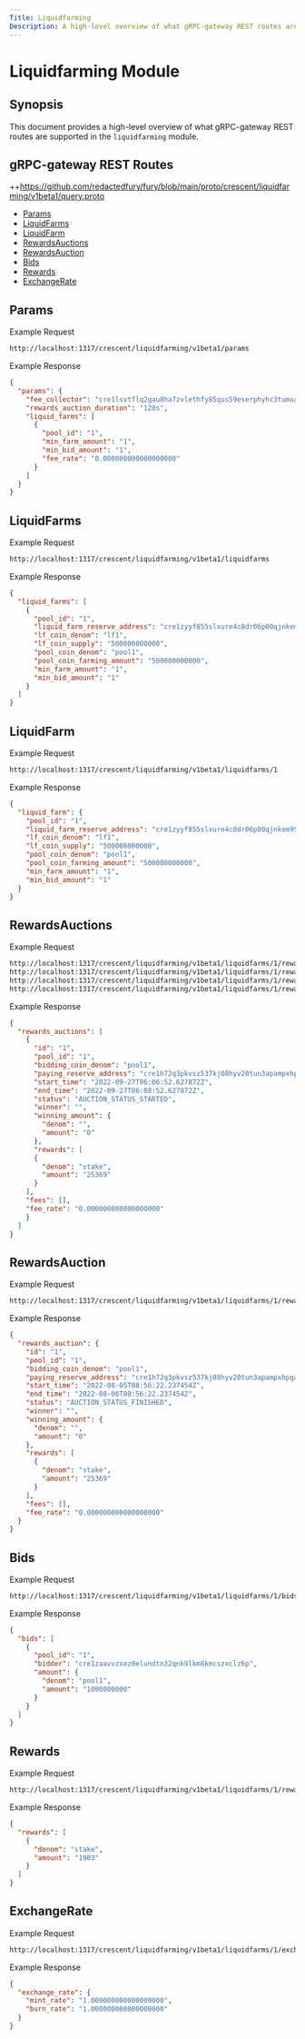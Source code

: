 ```yaml
---
Title: Liquidfarming
Description: A high-level overview of what gRPC-gateway REST routes are supported in the liquidfarming module.
---
```


# Liquidfarming Module

## Synopsis

This document provides a high-level overview of what gRPC-gateway REST routes are supported in the `liquidfarming` module.

## gRPC-gateway REST Routes

<!-- markdown-link-check-disable -->

++https://github.com/redactedfury/fury/blob/main/proto/crescent/liquidfarming/v1beta1/query.proto

- [Params](#Params)
- [LiquidFarms](#Liquidfarms)
- [LiquidFarm](#Liquidfarm)
- [RewardsAuctions](#Rewardsauctions)
- [RewardsAuction](#Rewardsauction)
- [Bids](#Bids)
- [Rewards](#Rewards)
- [ExchangeRate](#ExchangeRate)

## Params

Example Request

<!-- markdown-link-check-disable -->

```bash
http://localhost:1317/crescent/liquidfarming/v1beta1/params
```

Example Response

```json
{
  "params": {
    "fee_collector": "cre1lsvtflq2gau8ha7zvlethfy85qus59eserphyhc3tumua7upx6eqckll2q",
    "rewards_auction_duration": "120s",
    "liquid_farms": [
      {
        "pool_id": "1",
        "min_farm_amount": "1",
        "min_bid_amount": "1",
        "fee_rate": "0.000000000000000000"
      }
    ]
  }
}
```

## LiquidFarms

Example Request

<!-- markdown-link-check-disable -->

```bash
http://localhost:1317/crescent/liquidfarming/v1beta1/liquidfarms
```

Example Response

```json
{
  "liquid_farms": [
    {
      "pool_id": "1",
      "liquid_farm_reserve_address": "cre1zyyf855slxure4c8dr06p00qjnkem95d2lgv8wgvry2rt437x6ts363hdt",
      "lf_coin_denom": "lf1",
      "lf_coin_supply": "500000000000",
      "pool_coin_denom": "pool1",
      "pool_coin_farming_amount": "500000000000",
      "min_farm_amount": "1",
      "min_bid_amount": "1"
    }
  ]
}
```

## LiquidFarm

Example Request

<!-- markdown-link-check-disable -->

```bash
http://localhost:1317/crescent/liquidfarming/v1beta1/liquidfarms/1
```

Example Response

```json
{
  "liquid_farm": {
    "pool_id": "1",
    "liquid_farm_reserve_address": "cre1zyyf855slxure4c8dr06p00qjnkem95d2lgv8wgvry2rt437x6ts363hdt",
    "lf_coin_denom": "lf1",
    "lf_coin_supply": "500000000000",
    "pool_coin_denom": "pool1",
    "pool_coin_farming_amount": "500000000000",
    "min_farm_amount": "1",
    "min_bid_amount": "1"
  }
}
```

## RewardsAuctions

Example Request

<!-- markdown-link-check-disable -->

```bash
http://localhost:1317/crescent/liquidfarming/v1beta1/liquidfarms/1/rewards_auctions
http://localhost:1317/crescent/liquidfarming/v1beta1/liquidfarms/1/rewards_auctions?status=AUCTION_STATUS_STARTED
http://localhost:1317/crescent/liquidfarming/v1beta1/liquidfarms/1/rewards_auctions?status=AUCTION_STATUS_FINISHED
http://localhost:1317/crescent/liquidfarming/v1beta1/liquidfarms/1/rewards_auctions?status=AUCTION_STATUS_SKIPPED
```

Example Response

```json
{
  "rewards_auctions": [
    {
      "id": "1",
      "pool_id": "1",
      "bidding_coin_denom": "pool1",
      "paying_reserve_address": "cre1h72q3pkvsz537kj08hyv20tun3apampxhpgad97t3ls47nukgtxq4nw9fg",
      "start_time": "2022-09-27T06:06:52.627872Z",
      "end_time": "2022-09-27T06:08:52.627872Z",
      "status": "AUCTION_STATUS_STARTED",
      "winner": "",
      "winning_amount": {
        "denom": "",
        "amount": "0"
      },
      "rewards": [
      {
        "denom": "stake",
        "amount": "25369"
      }
    ],
    "fees": [],
    "fee_rate": "0.000000000000000000"
    }
  ]
}
```

## RewardsAuction

Example Request

<!-- markdown-link-check-disable -->

```bash
http://localhost:1317/crescent/liquidfarming/v1beta1/liquidfarms/1/rewards_auctions/1
```

Example Response

```json
{
  "rewards_auction": {
    "id": "1",
    "pool_id": "1",
    "bidding_coin_denom": "pool1",
    "paying_reserve_address": "cre1h72q3pkvsz537kj08hyv20tun3apampxhpgad97t3ls47nukgtxq4nw9fg",
    "start_time": "2022-08-05T08:56:22.237454Z",
    "end_time": "2022-08-06T08:56:22.237454Z",
    "status": "AUCTION_STATUS_FINISHED",
    "winner": "",
    "winning_amount": {
      "denom": "",
      "amount": "0"
    },
    "rewards": [
      {
        "denom": "stake",
        "amount": "25369"
      }
    ],
    "fees": [],
    "fee_rate": "0.000000000000000000"
  }
}
```

## Bids

Example Request

<!-- markdown-link-check-disable -->

```bash
http://localhost:1317/crescent/liquidfarming/v1beta1/liquidfarms/1/bids
```

Example Response

```json
{
  "bids": [
    {
      "pool_id": "1",
      "bidder": "cre1zaavvzxez0elundtn32qnk9lkm8kmcszxclz6p",
      "amount": {
        "denom": "pool1",
        "amount": "1000000000"
      }
    }
  ]
}
```

## Rewards

Example Request

<!-- markdown-link-check-disable -->

```bash
http://localhost:1317/crescent/liquidfarming/v1beta1/liquidfarms/1/rewards
```

Example Response

```json
{
  "rewards": [
    {
      "denom": "stake",
      "amount": "1903"
    }
  ]
}
```

## ExchangeRate

Example Request

<!-- markdown-link-check-disable -->

```bash
http://localhost:1317/crescent/liquidfarming/v1beta1/liquidfarms/1/exchange_rate
```

Example Response

```json
{
  "exchange_rate": {
    "mint_rate": "1.000000000000000000",
    "burn_rate": "1.000000000000000000"
  }
}
```
